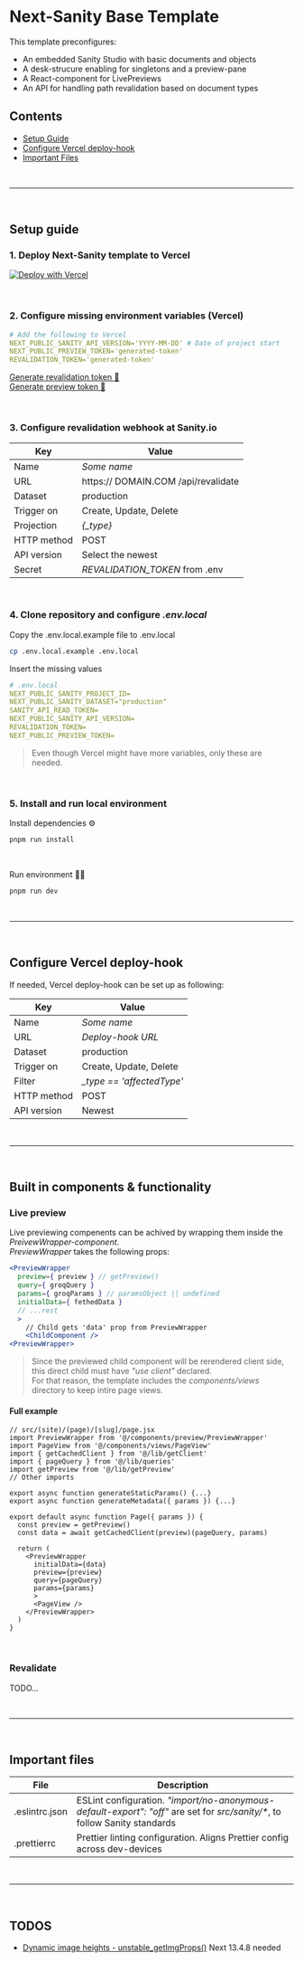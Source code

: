 # Next-Sanity Base Template

This template preconfigures:

- An embedded Sanity Studio with basic documents and objects
- A desk-strucure enabling for singletons and a preview-pane
- A React-component for LivePreviews
- An API for handling path revalidation based on document types

## Contents

- [Setup Guide](#setup-guide)
- [Configure Vercel deploy-hook](#configure-vercel-deploy-hook)
- [Important Files](#important-files)

<br>

---

<br>

## Setup guide

### 1. Deploy Next-Sanity template to Vercel

[![Deploy with Vercel](https://vercel.com/button)](https://vercel.com/new/clone?repository-url=https%3A%2F%2Fgithub.com%2Fmjthias%2Fnext-sanity-template&env=NEXT_PUBLIC_SANITY_API_VERSION,NEXT_PUBLIC_PREVIEW_TOKEN,REVALIDATION_TOKEN&envDescription=Read%20about%20the%20variable%20requirments%20here%3A&envLink=https%3A%2F%2Fgithub.com%2Fmjthias%2Fnext-sanity-template%232-configure-missing-environment-variables-vercel&integration-ids=oac_hb2LITYajhRQ0i4QznmKH7gx)

<br>

### 2. Configure missing environment variables (Vercel)

```yaml
# Add the following to Vercel
NEXT_PUBLIC_SANITY_API_VERSION='YYYY-MM-DD' # Date of project start
NEXT_PUBLIC_PREVIEW_TOKEN='generated-token'
REVALIDATION_TOKEN='generated-token'
```

[Generate revalidation token 🔗](https://it-tools.tech/token-generator?length=128) <br>
[Generate preview token 🔗](https://it-tools.tech/token-generator?length=32) <br>

<br>

### 3. Configure revalidation webhook at Sanity.io

| Key         | Value                               |
| ----------- | ----------------------------------- |
| Name        | _Some name_                         |
| URL         | https:// DOMAIN.COM /api/revalidate |
| Dataset     | production                          |
| Trigger on  | Create, Update, Delete              |
| Projection  | _{\_type}_                          |
| HTTP method | POST                                |
| API version | Select the newest                   |
| Secret      | _REVALIDATION_TOKEN_ from .env      |

<br>

### 4. Clone repository and configure _.env.local_

Copy the .env.local.example file to .env.local

```bash
cp .env.local.example .env.local
```

Insert the missing values

```yaml
# .env.local
NEXT_PUBLIC_SANITY_PROJECT_ID=
NEXT_PUBLIC_SANITY_DATASET="production"
SANITY_API_READ_TOKEN=
NEXT_PUBLIC_SANITY_API_VERSION=
REVALIDATION_TOKEN=
NEXT_PUBLIC_PREVIEW_TOKEN=
```

> Even though Vercel might have more variables, only these are needed.

<br>

### 5. Install and run local environment

Install dependencies ⚙️

```bash
pnpm run install
```

<br>

Run environment 🏃‍♀️

```bash
pnpm run dev
```

<br>

---

<br>

## Configure Vercel deploy-hook

If needed, Vercel deploy-hook can be set up as following:

| Key         | Value                      |
| ----------- | -------------------------- |
| Name        | _Some name_                |
| URL         | _Deploy-hook URL_          |
| Dataset     | production                 |
| Trigger on  | Create, Update, Delete     |
| Filter      | _\_type == 'affectedType'_ |
| HTTP method | POST                       |
| API version | Newest                     |

<br>

---

<br>

## Built in components & functionality

### Live preview

Live previewing compenents can be achived by wrapping them inside the _PreivewWrapper-component_. <br>
_PreviewWrapper_ takes the following props:

```jsx
<PreviewWrapper
  preview={ preview } // getPreview()
  query={ groqQuery }
  params={ groqParams } // paramsObject || undefined
  initialData={ fethedData }
  // ...rest
  >
    // Child gets 'data' prop from PreviewWrapper
    <ChildComponent />
<PreviewWrapper>
```

> Since the previewed child component will be rerendered client side, this direct child must have _"use client"_ declared. <br> For that reason, the template includes the _components/views_ directory to keep intire page views.

#### Full example

```JSX
// src/(site)/(page)/[slug]/page.jsx
import PreviewWrapper from '@/components/preview/PreviewWrapper'
import PageView from '@/components/views/PageView'
import { getCachedClient } from '@/lib/getClient'
import { pageQuery } from '@/lib/queries'
import getPreview from '@/lib/getPreview'
// Other imports

export async function generateStaticParams() {...}
export async function generateMetadata({ params }) {...}

export default async function Page({ params }) {
  const preview = getPreview()
  const data = await getCachedClient(preview)(pageQuery, params)

  return (
    <PreviewWrapper
      initialData={data}
      preview={preview}
      query={pageQuery}
      params={params}
      >
      <PageView />
    </PreviewWrapper>
  )
}
```

<br>

### Revalidate

TODO...

<br>

---

<br>

## Important files

| File           | Description                                                                                                                 |
| -------------- | --------------------------------------------------------------------------------------------------------------------------- |
| .eslintrc.json | ESLint configuration. _"import/no-anonymous-default-export": "off"_ are set for _src/sanity/\*_, to follow Sanity standards |
| .prettierrc    | Prettier linting configuration. Aligns Prettier config across dev-devices                                                   |

<br>

---

<br>

## TODOS

- [Dynamic image heights - unstable_getImgProps()](https://github.com/vercel/next.js/discussions/19880) Next 13.4.8 needed
